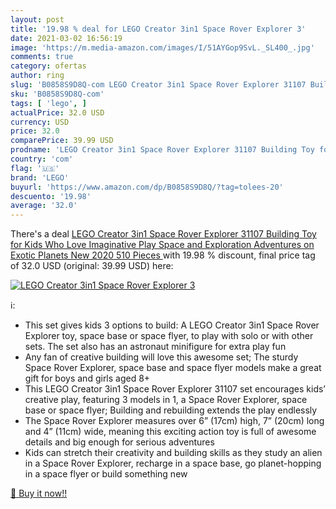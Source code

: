 ```yaml
---
layout: post
title: '19.98 % deal for LEGO Creator 3in1 Space Rover Explorer 3'
date: 2021-03-02 16:56:19
image: 'https://m.media-amazon.com/images/I/51AYGop9SvL._SL400_.jpg'
comments: true
category: ofertas
author: ring
slug: 'B0858S9D8Q-com LEGO Creator 3in1 Space Rover Explorer 31107 Building Toy...'
sku: 'B0858S9D8Q-com'
tags: [ 'lego', ]
actualPrice: 32.0 USD
currency: USD
price: 32.0
comparePrice: 39.99 USD
prodname: 'LEGO Creator 3in1 Space Rover Explorer 31107 Building Toy for Kids Who Love Imaginative Play  Space and Exploration Adventures on Exotic Planets  New 2020  510 Pieces '
country: 'com'
flag: '🇺🇸'
brand: 'LEGO'
buyurl: 'https://www.amazon.com/dp/B0858S9D8Q/?tag=tolees-20'
descuento: '19.98'
average: '32.0'
---
```


There's a deal [LEGO Creator 3in1 Space Rover Explorer 31107 Building Toy for Kids Who Love Imaginative Play  Space and Exploration Adventures on Exotic Planets  New 2020  510 Pieces ](https://www.amazon.com/dp/B0858S9D8Q/?tag=tolees-20)  with  19.98 % discount, final price tag of  32.0 USD (original: 39.99 USD) here:

[![LEGO Creator 3in1 Space Rover Explorer 3](https://m.media-amazon.com/images/I/51AYGop9SvL._SL400_.jpg)](https://www.amazon.com/dp/B0858S9D8Q/?tag=tolees-20)

ℹ️:

- This set gives kids 3 options to build: A LEGO Creator 3in1 Space Rover Explorer toy, space base or space flyer, to play with solo or with other sets. The set also has an astronaut minifigure for extra play fun
- Any fan of creative building will love this awesome set; The sturdy Space Rover Explorer, space base and space flyer models make a great gift for boys and girls aged 8+
- This LEGO Creator 3in1 Space Rover Explorer 31107 set encourages kids’ creative play, featuring 3 models in 1, a Space Rover Explorer, space base or space flyer; Building and rebuilding extends the play endlessly
- The Space Rover Explorer measures over 6” (17cm) high, 7” (20cm) long and 4” (11cm) wide, meaning this exciting action toy is full of awesome details and big enough for serious adventures
- Kids can stretch their creativity and building skills as they study an alien in a Space Rover Explorer, recharge in a space base, go planet-hopping in a space flyer or build something new

[🛒 Buy it now!!](https://www.amazon.com/dp/B0858S9D8Q/?tag=tolees-20)
